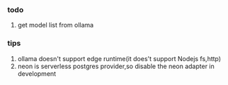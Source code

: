 ### todo
1. get model list from ollama

### tips
1. ollama doesn't support edge runtime(it does't support Nodejs fs,http)
2. neon is serverless postgres provider,so disable the neon adapter in development
